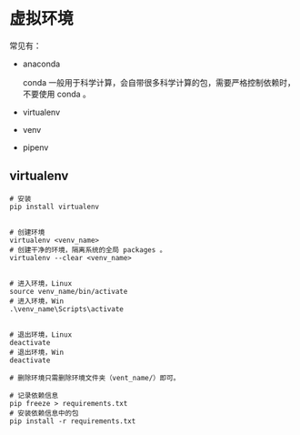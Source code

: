 # 虚拟环境

常见有：

- anaconda

	conda 一般用于科学计算，会自带很多科学计算的包，需要严格控制依赖时，不要使用 conda 。

- virtualenv

- venv

- pipenv

## virtualenv

```shell
# 安装
pip install virtualenv


# 创建环境
virtualenv <venv_name>
# 创建干净的环境，隔离系统的全局 packages 。
virtualenv --clear <venv_name>


# 进入环境，Linux
source venv_name/bin/activate
# 进入环境，Win
.\venv_name\Scripts\activate


# 退出环境，Linux
deactivate
# 退出环境，Win
deactivate

# 删除环境只需删除环境文件夹（vent_name/）即可。

# 记录依赖信息
pip freeze > requirements.txt
# 安装依赖信息中的包
pip install -r requirements.txt

```

